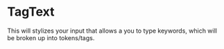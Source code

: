 # TagText
This will stylizes your input that allows a you to type keywords, which will be broken up into tokens/tags.
